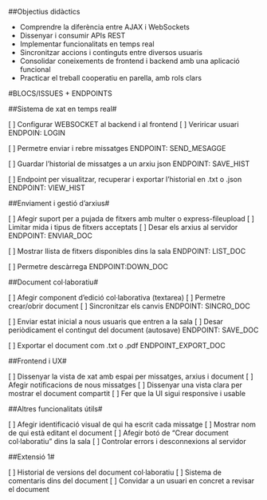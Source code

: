 ##Objectius didàctics

- Comprendre la diferència entre AJAX i WebSockets
- Dissenyar i consumir APIs REST
- Implementar funcionalitats en temps real
- Sincronitzar accions i continguts entre diversos usuaris
- Consolidar coneixements de frontend i backend amb una aplicació funcional
- Practicar el treball cooperatiu en parella, amb rols clars

#BLOCS/ISSUES + ENDPOINTS

##Sistema de xat en temps real#

[ ] Configurar WEBSOCKET al backend i al frontend
[ ] Veriricar usuari
ENDPOIN: LOGIN

[ ] Permetre enviar i rebre missatges
ENDPOINT: SEND_MESAGGE

[ ] Guardar l’historial de missatges a un arxiu json
ENDPOINT: SAVE_HIST

[ ] Endpoint per visualitzar, recuperar i exportar l’historial en .txt o .json
ENDPOINT: VIEW_HIST

##Enviament i gestió d’arxius#

[ ] Afegir suport per a pujada de fitxers amb multer o express-fileupload
[ ] Limitar mida i tipus de fitxers acceptats
[ ] Desar els arxius al servidor
ENDPOINT: ENVIAR_DOC

[ ] Mostrar llista de fitxers disponibles dins la sala
ENDPOINT: LIST_DOC

[ ] Permetre descàrrega
ENDPOINT:DOWN_DOC

##Document col·laboratiu#

[ ] Afegir component d’edició col·laborativa (textarea)
[ ] Permetre crear/obrir document
[ ] Sincronitzar els canvis
ENDPOINT: SINCRO_DOC

[ ] Enviar estat inicial a nous usuaris que entren a la sala
[ ] Desar periòdicament el contingut del document (autosave)
ENDPOINT: SAVE_DOC

[ ] Exportar el document com .txt o .pdf
ENDPOINT_EXPORT_DOC

##Frontend i UX#

[ ] Dissenyar la vista de xat amb espai per missatges, arxius i document
[ ] Afegir notificacions de nous missatges
[ ] Dissenyar una vista clara per mostrar el document compartit
[ ] Fer que la UI sigui responsive i usable

##Altres funcionalitats útils#

[ ] Afegir identificació visual de qui ha escrit cada missatge
[ ] Mostrar nom de qui està editant el document
[ ] Afegir botó de “Crear document col·laboratiu” dins la sala
[ ] Controlar errors i desconnexions al servidor

##Extensió 1#

[ ] Historial de versions del document col·laboratiu
[ ] Sistema de comentaris dins del document
[ ] Convidar a un usuari en concret a revisar el document
